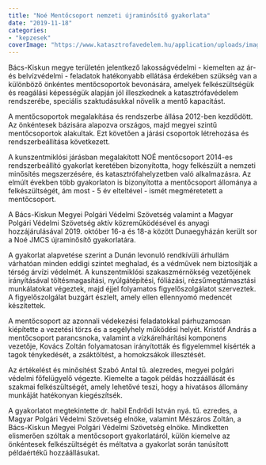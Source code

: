 ```yaml
---
title: "Noé Mentőcsoport nemzeti újraminősítő gyakorlata"
date: "2019-11-18"
categories:
- "kepzesek"
coverImage: "https://www.katasztrofavedelem.hu/application/uploads/images/header/767934.jpg"
---
```


Bács-Kiskun megye területén jelentkező lakosságvédelmi - kiemelten az ár- és belvízvédelmi - feladatok hatékonyabb ellátása érdekében szükség van a különböző önkéntes mentőcsoportok bevonására, amelyek felkészültségük és reagálási képességük alapján jól illeszkednek a katasztrófavédelem rendszerébe, speciális szaktudásukkal növelik a mentő kapacitást.

A mentőcsoportok megalakítása és rendszerbe állása 2012-ben kezdődött. Az önkéntesek bázisára alapozva országos, majd megyei szintű mentőcsoportok alakultak. Ezt követően a járási csoportok létrehozása és rendszerbeállítása következett.

A kunszentmiklósi járásban megalakított NOÉ mentőcsoport 2014-es rendszerbeállító gyakorlat keretében bizonyította, hogy felkészült a nemzeti minősítés megszerzésére, és katasztrófahelyzetben való alkalmazásra. Az elmúlt években több gyakorlaton is bizonyította a mentőcsoport állománya a felkészültségét, ám most - 5 év elteltével - ismét megméretetett a mentőcsoport.

A Bács-Kiskun Megyei Polgári Védelmi Szövetség valamint a Magyar Polgári Védelmi Szövetség aktív közreműködésével és anyagi hozzájárulásával 2019. október 16-a és 18-a között Dunaegyházán került sor a Noé JMCS újraminősítő gyakorlatára.

A gyakorlat alapvetése szerint a Dunán levonuló rendkívüli árhullám várhatóan minden eddigi szintet meghalad, és a védművek nem biztosítják a térség árvízi védelmét. A kunszentmiklósi szakaszmérnökség vezetőjének irányításával töltésmagasítási, nyúlgátépítési, fóliázási, rézsűmegtámasztási munkálatokat végeztek, majd éjjel folyamatos figyelőszolgálatot szerveztek. A figyelőszolgálat buzgárt észlelt, amely ellen ellennyomó medencét készítettek.

A mentőcsoport az azonnali védekezési feladatokkal párhuzamosan kiépítette a vezetési törzs és a segélyhely működési helyét. Kristóf András a mentőcsoport parancsnoka, valamint a vízkárelhárítási komponens vezetője, Kovács Zoltán folyamatosan irányították és figyelemmel kísérték a tagok ténykedését, a zsáktöltést, a homokzsákok illesztését.

Az értékelést és minősítést Szabó Antal tű. alezredes, megyei polgári védelmi főfelügyelő végezte. Kiemelte a tagok példás hozzáállását és szakmai felkészültségét, amely lehetővé teszi, hogy a hivatásos állomány munkáját hatékonyan kiegészítsék.

A gyakorlatot megtekintette dr. habil Endrődi István nyá. tű. ezredes, a Magyar Polgári Védelmi Szövetség elnöke, valamint Mészáros Zoltán, a Bács-Kiskun Megyei Polgári Védelmi Szövetség elnöke. Mindketten elismerően szóltak a mentőcsoport gyakorlatáról, külön kiemelve az önkéntesek felkészültségét és méltatva a gyakorlat során tanúsított példaértékű hozzáállásukat.
